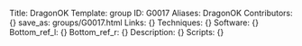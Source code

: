 Title: DragonOK
Template: group 
ID: G0017
Aliases: DragonOK
Contributors: {}
save_as: groups/G0017.html 
Links: {} 
Techniques: {} 
Software: {} 
Bottom_ref_l: {} 
Bottom_ref_r: {} 
Description: {} 
Scripts: {} 
